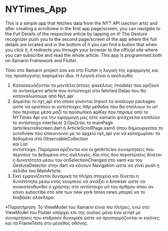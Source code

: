 # NYTimes_App
This is a simple app that fetches data from the NYT API (section arts) and after creating a scrollview in the first app page/screen, you can navigate to the Full Details of the respective article by tapping on it! The Gesture recognizer push you to the second page/screen of the app where the full details are located and in the bottom of it you can find a button that when you click it, it redirects you through your browser to the official site where you can subscribe and read the whole article. This app is programmed both on Xamarin Framework and Flutter.

Τόσο στο  Xamarin project όσο και στο Flutter η λογική της εφαρμογής και της προσέγγισης παραμένει ίδια. Η λογική είναι η ακόλουθη:
1. Κατασκευάζονται τα μοντέλα (στους φακέλους /models) που ορίζουν το αντικείμενο article που αντιστοιχεί στα fetched Datas που θα καταναλώσουμε από Nyt_api
2. Δομείται το nyt_api στο οποίο γίνονται Import τα ανάλογα packages ώστε να οριστούν οι αντίστοιχες http μέθοδοι που θα στείλουν το url που περνάμε μέσα μαζί το προσωπικό apiKey που πήραμε από το NYTimes Api  για την εφαρμογή μας
(στο xamarin φτιάχνεται επιπλέον το αντίστοιχο interface)
3.Ορίζεται το mainPage (articlescrollscreen.dart ή ArticleScrollPage.xaml) όπου δημιουργείται το scrοllview που επικοινωνεί με το αρχείο nyt_api για να καταχωρίσει τα δεδομένα στα ObservableCollection<Article> και List<Article> αντίστοιχα. Παρόμοια ορίζονται και οι getArticles συναρτήσεις που περνάνε τα δεδομένα στις συλλογές. Και στις δύο περιπτώσεις δίνεται η δυνατότητα μέσω του onSelectionChanged στο xaml και του GestureDetector στην dart να κάνουν Navigation ώστε να γίνει push η σελίδα του MainArticle.
4. Εκεί εμφανίζονται δυναμικά τα πλήρη στοιχεία και δίνεται η δυνατότητα μέσω ενός κουμπιού να ανοίξει ο browser ώστε να ανακατευθυνθεί ο χρήστης στο αντίστοιχο url του άρθρου όπου αν κάνει subscribe στο site των new york times news μπορεί να το διαβάσει ολόκληρο.

*Παρατήρηση: Το ViewModel του Xamarin είναι πιο πλήρες, ενώ στο ViewModel του Flutter υπάρχει επι της ουσίας μόνο ένα script με συναρτήσεις που επιδρούν δυναμικά ώστε να προσαρμόζονται οι εικόνες και τα FrameTexts στο μέγεθος οθόνης.
